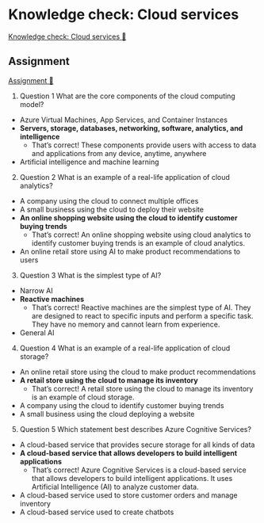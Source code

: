 # Knowledge check: Cloud services

[Knowledge check: Cloud services 🔗](https://www.coursera.org/learn/introduction-to-networking-and-cloud-computing/assignment-submission/z8rSw/knowledge-check-cloud-services)

## Assignment

[Assignment 🔗](https://www.coursera.org/learn/introduction-to-networking-and-cloud-computing/assignment-submission/z8rSw/knowledge-check-cloud-services/attempt)

1.  Question 1
    What are the core components of the cloud computing model?

- Azure Virtual Machines, App Services, and Container Instances
- **Servers, storage, databases, networking, software, analytics, and intelligence**
  - That’s correct! These components provide users with access to data and applications from any device, anytime, anywhere
- Artificial intelligence and machine learning

2. Question 2
   What is an example of a real-life application of cloud analytics?

- A company using the cloud to connect multiple offices
- A small business using the cloud to deploy their website
- **An online shopping website using the cloud to identify customer buying trends**
  - That’s correct! An online shopping website using cloud analytics to identify customer buying trends is an example of cloud analytics.
- An online retail store using AI to make product recommendations to users

3. Question 3
   What is the simplest type of AI?

- Narrow AI
- **Reactive machines**
  - That’s correct! Reactive machines are the simplest type of AI. They are designed to react to specific inputs and perform a specific task. They have no memory and cannot learn from experience.
- General AI

4. Question 4
   What is an example of a real-life application of cloud storage?

- An online retail store using the cloud to make product recommendations
- **A retail store using the cloud to manage its inventory**
  - That’s correct! A retail store using the cloud to manage its inventory is an example of cloud storage.
- A company using the cloud to identify customer buying trends
- A small business using the cloud deploying a website

5. Question 5
   Which statement best describes Azure Cognitive Services?

- A cloud-based service that provides secure storage for all kinds of data
- **A cloud-based service that allows developers to build intelligent applications**
  - That’s correct! Azure Cognitive Services is a cloud-based service that allows developers to build intelligent applications. It uses Artificial Intelligence (AI) to analyze customer data.
- A cloud-based service used to store customer orders and manage inventory
- A cloud-based service used to create chatbots
